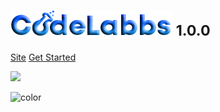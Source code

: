 # ![Logo](logo.png) <small>1.0.0</small>

[Site](https://codelabbs.com/)
[Get Started](#getting-started)

<!-- background image -->

![](_media/bg.png)

<!-- background color -->

![color](#f0f0f0)
